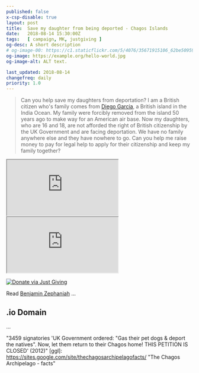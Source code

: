 ```yaml
---
published: false
x-csp-disable: true
layout: post
title:  Save my daughter from being deported - Chagos Islands
date:   2018-08-14 15:30:00Z
tags:   [ campaign, MK, justgiving ]
og-desc: A short description
# og-image-00: https://c1.staticflickr.com/5/4076/35671915106_62be509598_z.jpg
og-image: https://example.org/hello-world.jpg
og-image-alt: ALT text.

last_updated: 2018-08-14
changefreq: daily
priority: 1.0
---
```



> Can you help save my daughters from deportation?
> I am a British citizen who's family comes from [Diego Garcia][], a British island in the India Ocean.
> My family were forcibly removed from the island 50 years ago to make way for an American air base.
> Now my daughters, who are 16 and 18, are not afforded the right of
> British citizenship by the UK Government and are facing deportation.
> We have no family anywhere else and they have nowhere to go.
> Can you help me raise money to pay for legal help to apply for their citizenship and keep my family together?


<iframe src="https://youtube.com/embed/eKpgbJW59fU"></iframe>

<iframe src="https://youtube.com/embed/Cy0n2IP-63U"></iframe>

[![Donate via Just Giving][jg-image]][justgiving]

Read [Benjamin Zephaniah][guardian] ...

<!-- <div id="jg-widget-jeanette-valentin-794"></div>
<script>
(function () {
  var id = "jg-widget-jeanette-valentin-794", doc = document,
  pfx = 'https'; /* (window.location.toString().indexOf("https")==0)?"https":"http"; */
  var el = doc.getElementById(id);
  if (el) {
    var js = doc.createElement('script');
    js.src = pfx + "://widgets.justgiving.com/fundraisingpage/jeanette-valentin?enc=ZT1qZy13aWRnZXQtamVhbmV0dGUtdmFsZW50aW4tNzk0Jnc9NDAwJmI9aW1hZ2UsZG9uYXRlLGZ1bmRyYWlzZSZpYj10aXRsZSxzdW1tYXJ5LHByb2dyZXNzLHJhaXNlZCx0YXJnZXQ%3D";
    el.parentNode.insertBefore(js, el);
  }
})();
</script> -->

## .io Domain ##

...

[Diego Garcia]: https://en.wikipedia.org/wiki/Diego_Garcia
  "Diego Garcia is an atoll ... in the central Indian Ocean, and the largest of 60 small islands comprising the Chagos Archipelago. (Wikipedia)"
[wp-image]: https://upload.wikimedia.org/wikipedia/commons/f/f4/Diegogarcia.jpg
[yt]: https://youtu.be/eKpgbJW59fU
  "Save my daughter from being deported - Chagos Islands / Diego Garcia (BBC Look East news, 08-August-2018, © BBC)"
[justgiving]: https://justgiving.com/crowdfunding/jeanette-valentin "Donate via JustGiving"
[JG-image]: https://pbs.twimg.com/card_img/1029358521417117696/72sFKOQR?format=jpg&name=600x314
[JG help]: https://help.justgiving.com/hc/en-us/articles/201320952-Build-a-widget-for-your-website-or-blog
[JG widget]: https://widgets.justgiving.com/builder/fundraisingpage#!_jeanette-valentin
[pinboard]: https://pinboard.in/u:ndf/t:chagos
[guardian]: https://theguardian.com/commentisfree/2018/jan/16/britains-shameful-treatment-chagos-islanders-must-end
  "Britain’s shameful treatment of Chagos islanders must end, by Benjamin Zephaniah, Guardian, January 2018."
[inews]: https://inews.co.uk/news/politics/the-next-windrush-chagos-islanders-call-for-changes-to-immigration-status/
  "The next Windrush? Chagos Islanders call for changes to immigration status, by Richard Vaughn, I-News, April 2018."
[inews-img]: https://res.cloudinary.com/jpress/image/fetch/c_fill,f_auto,q_auto:eco,w_1089/https://inews.co.uk/wp-content/uploads/2018/04/Capture-6.jpg
[io]: https://independent.co.uk/news/uk/politics/government-accused-of-profiting-from-sales-of-chagos-islands-io-domain-name-9574316.html
"Government accused of profiting from sales of Chagos Islands '.io' domain name, by Cahal Milmo @cahalmilmo, The Independent, 30 June 2014"
[support]: https://www.chagossupport.org.uk/ "UK Chagos Support Association"
[5 mins]: https://www.chagossupport.org.uk/chagos-in-five-minutes "Chagos in Five Minutes"
[petition]: https://secure.avaaz.org/en/petition/Give_the_Chagos_islanders_the_right_to_return_home/?copy
"3459 signatories 'UK Government ordered: "Gas their pet dogs & deport the natives". Now, let them return to their Chagos home! THIS PETITION IS CLOSED' (2012)"
[ggl]: https://sites.google.com/site/thechagosarchipelagofacts/ "The Chagos Archipelago - facts"

[webmaster]: https://www.thewebmaster.com/hosting/2016/feb/27/io-tld-top-level-domain/
  ".IO TLD — A popular top level domain mired with injustice, 2016"
[lords]: https://publications.parliament.uk/pa/ld/ldtoday/writtens/11082014.htm#hdg-Internet
  "Asked by Lord Avebury: To ask Her Majesty’s Government what if any financial arrangements they have with the Internet Computer Bureau which allow the latter to make money from the sale of dependent territory domain names.[HL1060], 2014"

[End]: //.
